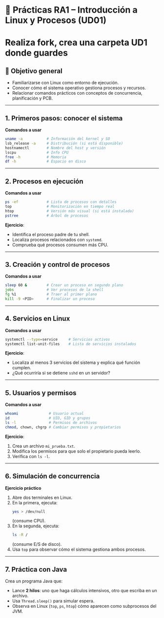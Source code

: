 # 📝 Prácticas RA1 – Introducción a Linux y Procesos (UD01) 
# Realiza fork, crea una carpeta UD1 donde guardes

## 🎯 Objetivo general
- Familiarizarse con Linux como entorno de ejecución.  
- Conocer cómo el sistema operativo gestiona procesos y recursos.  
- Relacionar comandos prácticos con conceptos de concurrencia, planificación y PCB.  

---

## 1. Primeros pasos: conocer el sistema
**Comandos a usar**
```bash
uname -a           # Información del kernel y SO
lsb_release -a     # Distribución (si está disponible)
hostnamectl        # Nombre del host y versión
lscpu              # Info CPU
free -h            # Memoria
df -h              # Espacio en disco
```

---

## 2. Procesos en ejecución
**Comandos a usar**
```bash
ps -ef             # Lista de procesos con detalles
top                # Monitorización en tiempo real
htop               # Versión más visual (si está instalada)
pstree             # Árbol de procesos
```

**Ejercicio**:
- Identifica el proceso padre de tu shell.  
- Localiza procesos relacionados con `systemd`.  
- Comprueba qué procesos consumen más CPU.  

---

## 3. Creación y control de procesos
**Comandos a usar**
```bash
sleep 60 &         # Crear un proceso en segundo plano
jobs               # Ver procesos de la shell
fg %1              # Traer al primer plano
kill -9 <PID>      # Finalizar un proceso
```
---

## 4. Servicios en Linux
**Comandos a usar**
```bash
systemctl --type=service     # Servicios activos
systemctl list-unit-files    # Lista de servicios instalados
```

**Ejercicio**:  
- Localiza al menos 3 servicios del sistema y explica qué función cumplen.  
- ¿Qué ocurriría si se detiene `sshd` en un servidor?  

---

## 5. Usuarios y permisos
**Comandos a usar**
```bash
whoami              # Usuario actual
id                  # UID, GID y grupos
ls -l               # Permisos de archivos
chmod, chown, chgrp # Cambiar permisos y propietarios
```

**Ejercicio**:  
1. Crea un archivo `mi_prueba.txt`.  
2. Modifica los permisos para que solo el propietario pueda leerlo.  
3. Verifica con `ls -l`.  

---

## 6. Simulación de concurrencia
**Ejercicio práctico**  
1. Abre dos terminales en Linux.  
2. En la primera, ejecuta:  
   ```bash
   yes > /dev/null
   ```  
   (consume CPU).  
3. En la segunda, ejecuta:  
   ```bash
   ls -R /
   ```  
   (consume E/S de disco).  
4. Usa `top` para observar cómo el sistema gestiona ambos procesos.  

---

## 7. Práctica con Java
Crea un programa Java que:
- Lance **2 hilos**: uno que haga cálculos intensivos, otro que escriba en un archivo.  
- Usa `Thread.sleep()` para simular espera.  
- Observa en Linux (`top`, `ps`, `htop`) cómo aparecen como subprocesos del JVM.  
